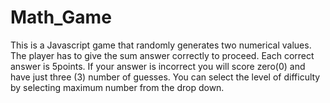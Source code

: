 # Math_Game
This is a Javascript game that randomly generates two numerical values. The player has to give the sum answer correctly to proceed. Each correct answer is 5points. If your answer is incorrect you will score zero(0) and have just three (3) number of guesses. You can select the level of difficulty by selecting maximum number from the drop down. 
